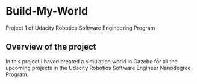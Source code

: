 # Build-My-World

Project 1 of Udacity Robotics Software Engineering Program 

## Overview of the project

In this project I haved created a simulation world in Gazebo for all the upcoming projects in the Udacity Robotics Software Engineer Nanodegree Program.

